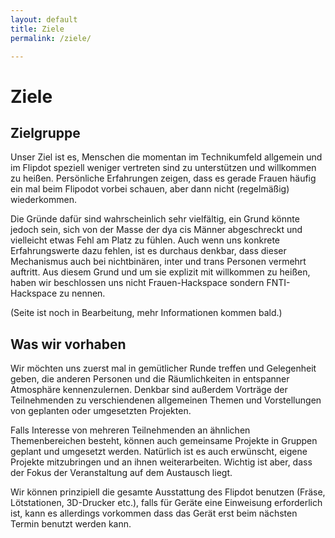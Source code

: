 ```yaml
---
layout: default
title: Ziele
permalink: /ziele/

---
```


# Ziele

## Zielgruppe

Unser Ziel ist es, Menschen die momentan im Technikumfeld allgemein und im Flipdot speziell weniger vertreten sind zu unterstützen und willkommen zu heißen.
Persönliche Erfahrungen zeigen, dass es gerade Frauen häufig ein mal beim Flipodot vorbei schauen, aber dann nicht (regelmäßig) wiederkommen. 

Die Gründe dafür sind wahrscheinlich sehr vielfältig, ein Grund könnte jedoch sein, sich von der Masse der dya cis Männer abgeschreckt und vielleicht etwas 
Fehl am Platz zu fühlen. Auch wenn uns konkrete Erfahrungswerte dazu fehlen, ist es durchaus denkbar, dass dieser Mechanismus auch bei nichtbinären, inter und trans
Personen vermehrt auftritt. Aus diesem Grund und um sie explizit mit willkommen zu heißen, haben wir beschlossen uns nicht Frauen-Hackspace sondern FNTI-Hackspace zu nennen.

(Seite ist noch in Bearbeitung, mehr Informationen kommen bald.)


## Was wir vorhaben

Wir möchten uns zuerst mal in gemütlicher Runde treffen und Gelegenheit geben, die anderen Personen und die Räumlichkeiten in entspanner Atmosphäre kennenzulernen. 
Denkbar sind außerdem Vorträge der Teilnehmenden zu verschiendenen allgemeinen Themen und Vorstellungen von geplanten oder umgesetzten Projekten.
 
Falls Interesse von mehreren Teilnehmenden an ähnlichen Themenbereichen besteht, können auch gemeinsame Projekte in Gruppen geplant und umgesetzt werden. 
Natürlich ist es auch erwünscht, eigene Projekte mitzubringen und an ihnen weiterarbeiten. Wichtig ist aber, dass der Fokus der Veranstaltung auf dem Austausch liegt.

Wir können prinzipiell die gesamte Ausstattung des Flipdot benutzen (Fräse, Lötstationen, 3D-Drucker etc.), falls für Geräte eine Einweisung erforderlich ist, kann 
es allerdings vorkommen dass das Gerät erst beim nächsten Termin benutzt werden kann.